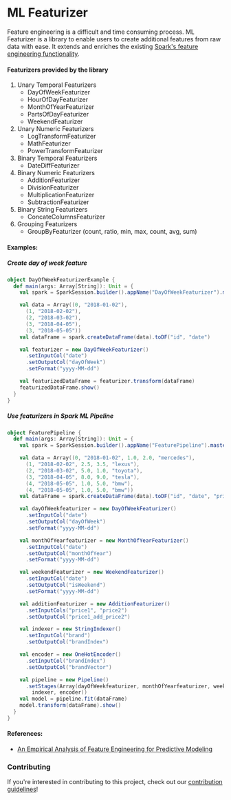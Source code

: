 # ML Featurizer
Feature engineering is a difficult and time consuming process. ML Featurizer is a library
to enable users to create additional features from raw data with ease. 
It extends and enriches the existing [Spark's feature engineering functionality](https://spark.apache.org/docs/latest/ml-features.html).

#### Featurizers provided by the library

  1. Unary Temporal Featurizers
      * DayOfWeekFeaturizer
      * HourOfDayFeaturizer
      * MonthOfYearFeaturizer
      * PartsOfDayFeaturizer
      * WeekendFeaturizer
  2. Unary Numeric Featurizers
      * LogTransformFeaturizer
      * MathFeaturizer
      * PowerTransformFeaturizer
  3. Binary Temporal Featurizers
      * DateDiffFeaturizer
  4. Binary Numeric Featurizers
      * AdditionFeaturizer
      * DivisionFeaturizer
      * MultiplicationFeaturizer
      * SubtractionFeaturizer
  5. Binary String Featurizers
      * ConcateColumnsFeaturizer
  6. Grouping Featurizers
      * GroupByFeaturizer (count, ratio, min, max, count, avg, sum)

#### Examples:
##### Create day of week feature
```scala
object DayOfWeekFeaturizerExample {
  def main(args: Array[String]): Unit = {
    val spark = SparkSession.builder().appName("DayOfWeekFeaturizer").master("local").getOrCreate()

    val data = Array((0, "2018-01-02"),
      (1, "2018-02-02"),
      (2, "2018-03-02"),
      (3, "2018-04-05"),
      (3, "2018-05-05"))
    val dataFrame = spark.createDataFrame(data).toDF("id", "date")

    val featurizer = new DayOfWeekFeaturizer()
      .setInputCol("date")
      .setOutputCol("dayOfWeek")
      .setFormat("yyyy-MM-dd")

    val featurizedDataFrame = featurizer.transform(dataFrame)
    featurizedDataFrame.show()
  }
}

```      
##### Use featurizers in Spark ML Pipeline

```scala
object FeaturePipeline {
  def main(args: Array[String]): Unit = {
    val spark = SparkSession.builder().appName("FeaturePipeline").master("local").getOrCreate()

    val data = Array((0, "2018-01-02", 1.0, 2.0, "mercedes"),
      (1, "2018-02-02", 2.5, 3.5, "lexus"),
      (2, "2018-03-02", 5.0, 1.0, "toyota"),
      (3, "2018-04-05", 8.0, 9.0, "tesla"),
      (4, "2018-05-05", 1.0, 5.0, "bmw"),
      (4, "2018-05-05", 1.0, 5.0, "bmw"))
    val dataFrame = spark.createDataFrame(data).toDF("id", "date", "price1", "price2", "brand")

    val dayOfWeekfeaturizer = new DayOfWeekFeaturizer()
      .setInputCol("date")
      .setOutputCol("dayOfWeek")
      .setFormat("yyyy-MM-dd")

    val monthOfYearfeaturizer = new MonthOfYearFeaturizer()
      .setInputCol("date")
      .setOutputCol("monthOfYear")
      .setFormat("yyyy-MM-dd")

    val weekendFeaturizer = new WeekendFeaturizer()
      .setInputCol("date")
      .setOutputCol("isWeekend")
      .setFormat("yyyy-MM-dd")

    val additionFeaturizer = new AdditionFeaturizer()
      .setInputCols("price1", "price2")
      .setOutputCol("price1_add_price2")

    val indexer = new StringIndexer()
      .setInputCol("brand")
      .setOutputCol("brandIndex")

    val encoder = new OneHotEncoder()
      .setInputCol("brandIndex")
      .setOutputCol("brandVector")

    val pipeline = new Pipeline()
      .setStages(Array(dayOfWeekfeaturizer, monthOfYearfeaturizer, weekendFeaturizer, additionFeaturizer,
        indexer, encoder))
    val model = pipeline.fit(dataFrame)
    model.transform(dataFrame).show()
  }
}
```
#### References:
* [An Empirical Analysis of Feature Engineering for
 Predictive Modeling](https://arxiv.org/pdf/1701.07852.pdf)      

### Contributing

If you're interested in contributing to this project, check out our [contribution guidelines](CONTRIBUTING.md)!
